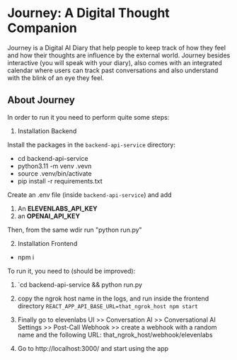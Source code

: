 # Journey: A Digital Thought Companion

Journey is a Digital AI Diary that help people to keep track of how they feel and how their thoughts are influence by the external world. Journey
besides interactive (you will speak with your diary), also comes with an integrated calendar where users can track past conversations and also understand with the blink of an eye they feel.

## About Journey

In order to run it you need to perform quite some steps:

1. Installation Backend

Install the packages in the `backend-api-service` directory:

- cd backend-api-service
- python3.11 -m venv .vevn
- source .venv/bin/activate
- pip install -r requirements.txt

Create an .env file (inside `backend-api-service`) and add

1. An **ELEVENLABS_API_KEY**
2. an **OPENAI_API_KEY**

Then, from the same wdir run "python run.py"

2. Installation Frontend

- npm i

To run it, you need to (should be improved):

1. `cd backend-api-service && python run.py

2. copy the ngrok host name in the logs, and run inside the frontend directory `REACT_APP_API_BASE_URL=that_ngrok_host npm start`

3) Finally go to elevenlabs UI >> Conversation AI >> Conversational AI Settings >> Post-Call Webhook >> create a webhook with a random name and
   the following URL: that_ngrok_host/webhook/elevenlabs

4) Go to http://localhost:3000/ and start using the app
